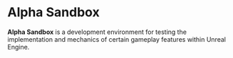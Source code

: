 # Alpha Sandbox
**Alpha Sandbox** is a development environment for testing the implementation and mechanics of certain gameplay features within Unreal Engine.
